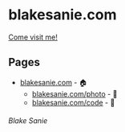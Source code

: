 # blakesanie.com
[Come visit me!](http://www.blakesanie.com)
## Pages
 * [blakesanie.com](http://www.blakesanie.com) - 🏠
    * [blakesanie.com/photo](http://www.blakesanie.com/photo) - 📸 
    * [blakesanie.com/code](http://www.blakesanie.com/code) - 💾
    
###### Blake Sanie